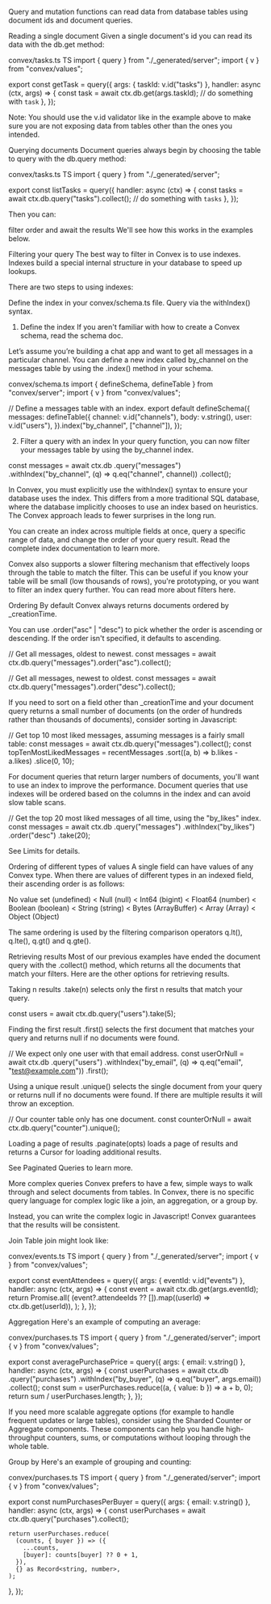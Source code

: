 Query and mutation functions can read data from database tables using document ids and document queries.

Reading a single document
Given a single document's id you can read its data with the db.get method:

convex/tasks.ts
TS
import { query } from "./_generated/server";
import { v } from "convex/values";

export const getTask = query({
  args: { taskId: v.id("tasks") },
  handler: async (ctx, args) => {
    const task = await ctx.db.get(args.taskId);
    // do something with `task`
  },
});

Note: You should use the v.id validator like in the example above to make sure you are not exposing data from tables other than the ones you intended.

Querying documents
Document queries always begin by choosing the table to query with the db.query method:

convex/tasks.ts
TS
import { query } from "./_generated/server";

export const listTasks = query({
  handler: async (ctx) => {
    const tasks = await ctx.db.query("tasks").collect();
    // do something with `tasks`
  },
});

Then you can:

filter
order
and await the results
We'll see how this works in the examples below.

Filtering your query
The best way to filter in Convex is to use indexes. Indexes build a special internal structure in your database to speed up lookups.

There are two steps to using indexes:

Define the index in your convex/schema.ts file.
Query via the withIndex() syntax.
1. Define the index
If you aren't familiar with how to create a Convex schema, read the schema doc.

Let’s assume you’re building a chat app and want to get all messages in a particular channel. You can define a new index called by_channel on the messages table by using the .index() method in your schema.

convex/schema.ts
import { defineSchema, defineTable } from "convex/server";
import { v } from "convex/values";

// Define a messages table with an index.
export default defineSchema({
  messages: defineTable({
    channel: v.id("channels"),
    body: v.string(),
    user: v.id("users"),
  }).index("by_channel", ["channel"]),
});

2. Filter a query with an index
In your query function, you can now filter your messages table by using the by_channel index.

const messages = await ctx.db
  .query("messages")
  .withIndex("by_channel", (q) => q.eq("channel", channel))
  .collect();

In Convex, you must explicitly use the withIndex() syntax to ensure your database uses the index. This differs from a more traditional SQL database, where the database implicitly chooses to use an index based on heuristics. The Convex approach leads to fewer surprises in the long run.

You can create an index across multiple fields at once, query a specific range of data, and change the order of your query result. Read the complete index documentation to learn more.

Convex also supports a slower filtering mechanism that effectively loops through the table to match the filter. This can be useful if you know your table will be small (low thousands of rows), you're prototyping, or you want to filter an index query further. You can read more about filters here.

Ordering
By default Convex always returns documents ordered by _creationTime.

You can use .order("asc" | "desc") to pick whether the order is ascending or descending. If the order isn't specified, it defaults to ascending.

// Get all messages, oldest to newest.
const messages = await ctx.db.query("messages").order("asc").collect();

// Get all messages, newest to oldest.
const messages = await ctx.db.query("messages").order("desc").collect();

If you need to sort on a field other than _creationTime and your document query returns a small number of documents (on the order of hundreds rather than thousands of documents), consider sorting in Javascript:

// Get top 10 most liked messages, assuming messages is a fairly small table:
const messages = await ctx.db.query("messages").collect();
const topTenMostLikedMessages = recentMessages
  .sort((a, b) => b.likes - a.likes)
  .slice(0, 10);

For document queries that return larger numbers of documents, you'll want to use an index to improve the performance. Document queries that use indexes will be ordered based on the columns in the index and can avoid slow table scans.

// Get the top 20 most liked messages of all time, using the "by_likes" index.
const messages = await ctx.db
  .query("messages")
  .withIndex("by_likes")
  .order("desc")
  .take(20);

See Limits for details.

Ordering of different types of values
A single field can have values of any Convex type. When there are values of different types in an indexed field, their ascending order is as follows:

No value set (undefined) < Null (null) < Int64 (bigint) < Float64 (number) < Boolean (boolean) < String (string) < Bytes (ArrayBuffer) < Array (Array) < Object (Object)

The same ordering is used by the filtering comparison operators q.lt(), q.lte(), q.gt() and q.gte().

Retrieving results
Most of our previous examples have ended the document query with the .collect() method, which returns all the documents that match your filters. Here are the other options for retrieving results.

Taking n results
.take(n) selects only the first n results that match your query.

const users = await ctx.db.query("users").take(5);

Finding the first result
.first() selects the first document that matches your query and returns null if no documents were found.

// We expect only one user with that email address.
const userOrNull = await ctx.db
  .query("users")
  .withIndex("by_email", (q) => q.eq("email", "test@example.com"))
  .first();

Using a unique result
.unique() selects the single document from your query or returns null if no documents were found. If there are multiple results it will throw an exception.

// Our counter table only has one document.
const counterOrNull = await ctx.db.query("counter").unique();

Loading a page of results
.paginate(opts) loads a page of results and returns a Cursor for loading additional results.

See Paginated Queries to learn more.

More complex queries
Convex prefers to have a few, simple ways to walk through and select documents from tables. In Convex, there is no specific query language for complex logic like a join, an aggregation, or a group by.

Instead, you can write the complex logic in Javascript! Convex guarantees that the results will be consistent.

Join
Table join might look like:

convex/events.ts
TS
import { query } from "./_generated/server";
import { v } from "convex/values";

export const eventAttendees = query({
  args: { eventId: v.id("events") },
  handler: async (ctx, args) => {
    const event = await ctx.db.get(args.eventId);
    return Promise.all(
      (event?.attendeeIds ?? []).map((userId) => ctx.db.get(userId)),
    );
  },
});

Aggregation
Here's an example of computing an average:

convex/purchases.ts
TS
import { query } from "./_generated/server";
import { v } from "convex/values";

export const averagePurchasePrice = query({
  args: { email: v.string() },
  handler: async (ctx, args) => {
    const userPurchases = await ctx.db
      .query("purchases")
      .withIndex("by_buyer", (q) => q.eq("buyer", args.email))
      .collect();
    const sum = userPurchases.reduce((a, { value: b }) => a + b, 0);
    return sum / userPurchases.length;
  },
});

If you need more scalable aggregate options (for example to handle frequent updates or large tables), consider using the Sharded Counter or Aggregate components. These components can help you handle high-throughput counters, sums, or computations without looping through the whole table.

Group by
Here's an example of grouping and counting:

convex/purchases.ts
TS
import { query } from "./_generated/server";
import { v } from "convex/values";

export const numPurchasesPerBuyer = query({
  args: { email: v.string() },
  handler: async (ctx, args) => {
    const userPurchases = await ctx.db.query("purchases").collect();

    return userPurchases.reduce(
      (counts, { buyer }) => ({
        ...counts,
        [buyer]: counts[buyer] ?? 0 + 1,
      }),
      {} as Record<string, number>,
    );
  },
});